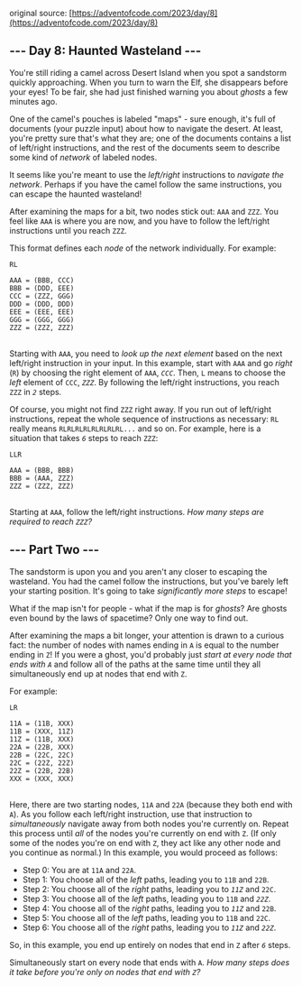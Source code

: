 original source: [https://adventofcode.com/2023/day/8](https://adventofcode.com/2023/day/8)
## --- Day 8: Haunted Wasteland ---
You're still riding a camel across Desert Island when you spot a sandstorm quickly approaching. When you turn to warn the Elf, she disappears before your eyes! To be fair, she had just finished warning you about <em>ghosts</em> a few minutes ago.

One of the camel's pouches is labeled "maps" - sure enough, it's full of documents (your puzzle input) about how to navigate the desert. At least, you're pretty sure that's what they are; one of the documents contains a list of left/right instructions, and the rest of the documents seem to describe some kind of <em>network</em> of labeled nodes.

It seems like you're meant to use the <em>left/right</em> instructions to <em>navigate the network</em>. Perhaps if you have the camel follow the same instructions, you can escape the haunted wasteland!

After examining the maps for a bit, two nodes stick out: <code>AAA</code> and <code>ZZZ</code>. You feel like <code>AAA</code> is where you are now, and you have to follow the left/right instructions until you reach <code>ZZZ</code>.

This format defines each <em>node</em> of the network individually. For example:

<pre>
<code>RL

AAA = (BBB, CCC)
BBB = (DDD, EEE)
CCC = (ZZZ, GGG)
DDD = (DDD, DDD)
EEE = (EEE, EEE)
GGG = (GGG, GGG)
ZZZ = (ZZZ, ZZZ)
</code>
</pre>

Starting with <code>AAA</code>, you need to <em>look up the next element</em> based on the next left/right instruction in your input. In this example, start with <code>AAA</code> and go <em>right</em> (<code>R</code>) by choosing the right element of <code>AAA</code>, <code><em>CCC</em></code>. Then, <code>L</code> means to choose the <em>left</em> element of <code>CCC</code>, <code><em>ZZZ</em></code>. By following the left/right instructions, you reach <code>ZZZ</code> in <code><em>2</em></code> steps.

Of course, you might not find <code>ZZZ</code> right away. If you run out of left/right instructions, repeat the whole sequence of instructions as necessary: <code>RL</code> really means <code>RLRLRLRLRLRLRLRL...</code> and so on. For example, here is a situation that takes <code><em>6</em></code> steps to reach <code>ZZZ</code>:

<pre>
<code>LLR

AAA = (BBB, BBB)
BBB = (AAA, ZZZ)
ZZZ = (ZZZ, ZZZ)
</code>
</pre>

Starting at <code>AAA</code>, follow the left/right instructions. <em>How many steps are required to reach <code>ZZZ</code>?</em>


## --- Part Two ---
The sandstorm is upon you and you aren't any closer to escaping the wasteland. You had the camel follow the instructions, but you've barely left your starting position. It's going to take <em>significantly more steps</em> to escape!

What if the map isn't for people - what if the map is for <em>ghosts</em>? Are ghosts even bound by the laws of spacetime? Only one way to find out.

After examining the maps a bit longer, your attention is drawn to a curious fact: the number of nodes with names ending in <code>A</code> is equal to the number ending in <code>Z</code>! If you were a ghost, you'd probably just <em>start at every node that ends with <code>A</code></em> and follow all of the paths at the same time until they all simultaneously end up at nodes that end with <code>Z</code>.

For example:

<pre>
<code>LR

11A = (11B, XXX)
11B = (XXX, 11Z)
11Z = (11B, XXX)
22A = (22B, XXX)
22B = (22C, 22C)
22C = (22Z, 22Z)
22Z = (22B, 22B)
XXX = (XXX, XXX)
</code>
</pre>

Here, there are two starting nodes, <code>11A</code> and <code>22A</code> (because they both end with <code>A</code>). As you follow each left/right instruction, use that instruction to <em>simultaneously</em> navigate away from both nodes you're currently on. Repeat this process until <em>all</em> of the nodes you're currently on end with <code>Z</code>. (If only some of the nodes you're on end with <code>Z</code>, they act like any other node and you continue as normal.) In this example, you would proceed as follows:


 - Step 0: You are at <code>11A</code> and <code>22A</code>.
 - Step 1: You choose all of the <em>left</em> paths, leading you to <code>11B</code> and <code>22B</code>.
 - Step 2: You choose all of the <em>right</em> paths, leading you to <code><em>11Z</em></code> and <code>22C</code>.
 - Step 3: You choose all of the <em>left</em> paths, leading you to <code>11B</code> and <code><em>22Z</em></code>.
 - Step 4: You choose all of the <em>right</em> paths, leading you to <code><em>11Z</em></code> and <code>22B</code>.
 - Step 5: You choose all of the <em>left</em> paths, leading you to <code>11B</code> and <code>22C</code>.
 - Step 6: You choose all of the <em>right</em> paths, leading you to <code><em>11Z</em></code> and <code><em>22Z</em></code>.

So, in this example, you end up entirely on nodes that end in <code>Z</code> after <code><em>6</em></code> steps.

Simultaneously start on every node that ends with <code>A</code>. <em>How many steps does it take before you're only on nodes that end with <code>Z</code>?</em>


